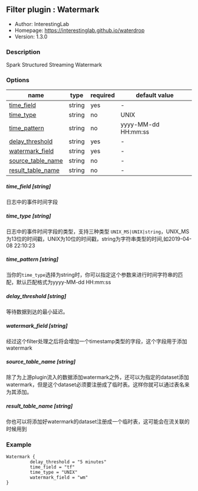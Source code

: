 ## Filter plugin : Watermark

* Author: InterestingLab
* Homepage: https://interestinglab.github.io/waterdrop
* Version: 1.3.0

### Description

Spark Structured Streaming Watermark

### Options

| name | type | required | default value |
| --- | --- | --- | --- |
| [time_field](#time_field-string) | string | yes | - |
| [time_type](#time_type-string) | string | no | UNIX |
| [time_pattern](#time_pattern-string) | string | no | yyyy-MM-dd HH:mm:ss |
| [delay_threshold](#delay_threshold-string) | string | yes | - |
| [watermark_field](#watermark_field-string) | string | yes | - |
| [source_table_name](#source_table_name-string) | string | no | - |
| [result_table_name](#result_table_name-string) | string | no | - |


##### time_field [string]

日志中的事件时间字段

##### time_type [string]

日志中的事件时间字段的类型，支持三种类型 `UNIX_MS|UNIX|string`，UNIX_MS为13位的时间戳，UNIX为10位的时间戳，string为字符串类型的时间,如2019-04-08 22:10:23

##### time_pattern [string]

当你的`time_type`选择为string时，你可以指定这个参数来进行时间字符串的匹配，默认匹配格式为yyyy-MM-dd HH:mm:ss

##### delay_threshold [string]

等待数据到达的最小延迟。

##### watermark_field [string]

经过这个filter处理之后将会增加一个timestamp类型的字段，这个字段用于添加watermark

##### source_table_name [string]

除了为上游plugin流入的数据添加watermark之外，还可以为指定的dataset添加watermark，但是这个dataset必须要注册成了临时表。这样你就可以通过表名来为其添加。

##### result_table_name [string]

你也可以将添加好watermark的dataset注册成一个临时表，这可能会在流关联的时候用到

### Example

```
Watermark {
         delay_threshold = "5 minutes"
         time_field = "tf"
         time_type = "UNIX"
         watermark_field = "wm"
}
```
